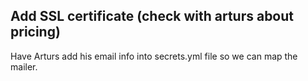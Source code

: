 Add SSL certificate (check with arturs about pricing)
-
Have Arturs add his email info into secrets.yml file so we can map the mailer.














